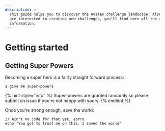 ```yaml
---
description: >-
  This guide helps you to discover the Avatao challenge landscape. Also, if you
  are interested in creating new challenges, you'll find here all the required
  information.
---
```


# Getting started

## Getting Super Powers

Becoming a super hero is a fairly straight forward process:

```
$ give me super-powers
```

{% hint style="info" %}
 Super-powers are granted randomly so please submit an issue if you're not happy with yours.
{% endhint %}

Once you're strong enough, save the world:

```
// Ain't no code for that yet, sorry
echo 'You got to trust me on this, I saved the world'
```



